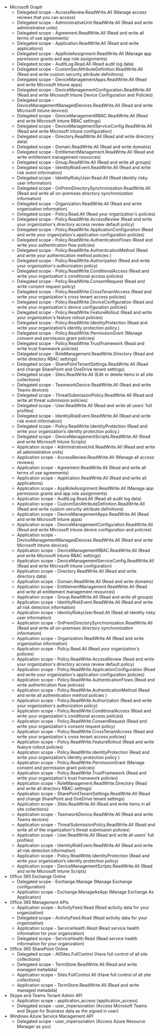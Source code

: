 - Microsoft Graph
  - Delegated scope - AccessReview.ReadWrite.All (Manage access reviews that you can access)
  - Delegated scope - AdministrativeUnit.ReadWrite.All (Read and write administrative units)
  - Delegated scope - Agreement.ReadWrite.All (Read and write all terms of use agreements)
  - Delegated scope - Application.ReadWrite.All (Read and write applications)
  - Delegated scope - AppRoleAssignment.ReadWrite.All (Manage app permission grants and app role assignments)
  - Delegated scope - AuditLog.Read.All (Read audit log data)
  - Delegated scope - CustomSecAttributeDefinition.ReadWrite.All (Read and write custom security attribute definitions)
  - Delegated scope - DeviceManagementApps.ReadWrite.All (Read and write Microsoft Intune apps)
  - Delegated scope - DeviceManagementConfiguration.ReadWrite.All (Read and write Microsoft Intune Device Configuration and Policies)
  - Delegated scope - DeviceManagementManagedDevices.ReadWrite.All (Read and write Microsoft Intune devices)
  - Delegated scope - DeviceManagementRBAC.ReadWrite.All (Read and write Microsoft Intune RBAC settings)
  - Delegated scope - DeviceManagementServiceConfig.ReadWrite.All (Read and write Microsoft Intune configuration)
  - Delegated scope - Directory.ReadWrite.All (Read and write directory data)
  - Delegated scope - Domain.ReadWrite.All (Read and write domains)
  - Delegated scope - EntitlementManagement.ReadWrite.All (Read and write entitlement management resources)
  - Delegated scope - Group.ReadWrite.All (Read and write all groups)
  - Delegated scope - IdentityRiskEvent.ReadWrite.All (Read and write risk event information)
  - Delegated scope - IdentityRiskyUser.Read.All (Read identity risky user information)
  - Delegated scope - OnPremDirectorySynchronization.ReadWrite.All (Read and write all on-premises directory synchronization information)
  - Delegated scope - Organization.ReadWrite.All (Read and write organization information)
  - Delegated scope - Policy.Read.All (Read your organization's policies)
  - Delegated scope - Policy.ReadWrite.AccessReview (Read and write your organization's directory access review default policy)
  - Delegated scope - Policy.ReadWrite.ApplicationConfiguration (Read and write your organization's application configuration policies)
  - Delegated scope - Policy.ReadWrite.AuthenticationFlows (Read and write your authentication flow policies)
  - Delegated scope - Policy.ReadWrite.AuthenticationMethod (Read and write your authentication method policies )
  - Delegated scope - Policy.ReadWrite.Authorization (Read and write your organization's authorization policy)
  - Delegated scope - Policy.ReadWrite.ConditionalAccess (Read and write your organization's conditional access policies)
  - Delegated scope - Policy.ReadWrite.ConsentRequest (Read and write consent request policy)
  - Delegated scope - Policy.ReadWrite.CrossTenantAccess (Read and write your organization's cross tenant access policies)
  - Delegated scope - Policy.ReadWrite.DeviceConfiguration (Read and write your organization's device configuration policies)
  - Delegated scope - Policy.ReadWrite.FeatureRollout (Read and write your organization's feature rollout policies)
  - Delegated scope - Policy.ReadWrite.IdentityProtection (Read and write your organization’s identity protection policy.)
  - Delegated scope - Policy.ReadWrite.PermissionGrant (Manage consent and permission grant policies)
  - Delegated scope - Policy.ReadWrite.TrustFramework (Read and write trust framework policies)
  - Delegated scope - RoleManagement.ReadWrite.Directory (Read and write directory RBAC settings)
  - Delegated scope - SharePointTenantSettings.ReadWrite.All (Read and change SharePoint and OneDrive tenant settings)
  - Delegated scope - Sites.ReadWrite.All (Edit or delete items in all site collections)
  - Delegated scope - TeamworkDevice.ReadWrite.All (Read and write Teams devices)
  - Delegated scope - ThreatSubmissionPolicy.ReadWrite.All (Read and write all threat submission policies)
  - Delegated scope - User.ReadWrite.All (Read and write all users' full profiles)
  - Delegated scope - IdentityRiskEvent.ReadWrite.All (Read and write risk event information)
  - Delegated scope - Policy.ReadWrite.IdentityProtection (Read and write your organization’s identity protection policy.)
  - Delegated scope - DeviceManagementScripts.ReadWrite.All (Read and write Microsoft Intune Scripts)
  - Application scope - AdministrativeUnit.ReadWrite.All (Read and write all administrative units)
  - Application scope - AccessReview.ReadWrite.All (Manage all access reviews)
  - Application scope - Agreement.ReadWrite.All (Read and write all terms of use agreements)
  - Application scope - Application.ReadWrite.All (Read and write all applications)
  - Application scope - AppRoleAssignment.ReadWrite.All (Manage app permission grants and app role assignments)
  - Application scope - AuditLog.Read.All (Read all audit log data)
  - Application scope - CustomSecAttributeDefinition.ReadWrite.All (Read and write custom security attribute definitions)
  - Application scope - DeviceManagementApps.ReadWrite.All (Read and write Microsoft Intune apps)
  - Application scope - DeviceManagementConfiguration.ReadWrite.All (Read and write Microsoft Intune device configuration and policies)
  - Application scope - DeviceManagementManagedDevices.ReadWrite.All (Read and write Microsoft Intune devices)
  - Application scope - DeviceManagementRBAC.ReadWrite.All (Read and write Microsoft Intune RBAC settings)
  - Application scope - DeviceManagementServiceConfig.ReadWrite.All (Read and write Microsoft Intune configuration)
  - Application scope - Directory.ReadWrite.All (Read and write directory data)
  - Application scope - Domain.ReadWrite.All (Read and write domains)
  - Application scope - EntitlementManagement.ReadWrite.All (Read and write all entitlement management resources)
  - Application scope - Group.ReadWrite.All (Read and write all groups)
  - Application scope - IdentityRiskEvent.ReadWrite.All (Read and write all risk detection information)
  - Application scope - IdentityRiskyUser.Read.All (Read all identity risky user information)
  - Application scope - OnPremDirectorySynchronization.ReadWrite.All (Read and write all on-premises directory synchronization information)
  - Application scope - Organization.ReadWrite.All (Read and write organization information)
  - Application scope - Policy.Read.All (Read your organization's policies)
  - Application scope - Policy.ReadWrite.AccessReview (Read and write your organization's directory access review default policy)
  - Application scope - Policy.ReadWrite.ApplicationConfiguration (Read and write your organization's application configuration policies)
  - Application scope - Policy.ReadWrite.AuthenticationFlows (Read and write authentication flow policies)
  - Application scope - Policy.ReadWrite.AuthenticationMethod (Read and write all authentication method policies )
  - Application scope - Policy.ReadWrite.Authorization (Read and write your organization's authorization policy)
  - Application scope - Policy.ReadWrite.ConditionalAccess (Read and write your organization's conditional access policies)
  - Application scope - Policy.ReadWrite.ConsentRequest (Read and write your organization's consent request policy)
  - Application scope - Policy.ReadWrite.CrossTenantAccess (Read and write your organization's cross tenant access policies)
  - Application scope - Policy.ReadWrite.FeatureRollout (Read and write feature rollout policies)
  - Application scope - Policy.ReadWrite.IdentityProtection (Read and write your organization’s identity protection policy )
  - Application scope - Policy.ReadWrite.PermissionGrant (Manage consent and permission grant policies)
  - Application scope - Policy.ReadWrite.TrustFramework (Read and write your organization's trust framework policies)
  - Application scope - RoleManagement.ReadWrite.Directory (Read and write all directory RBAC settings)
  - Application scope - SharePointTenantSettings.ReadWrite.All (Read and change SharePoint and OneDrive tenant settings)
  - Application scope - Sites.ReadWrite.All (Read and write items in all site collections)
  - Application scope - TeamworkDevice.ReadWrite.All (Read and write Teams devices)
  - Application scope - ThreatSubmissionPolicy.ReadWrite.All (Read and write all of the organization's threat submission policies)
  - Application scope - User.ReadWrite.All (Read and write all users' full profiles)
  - Application scope - IdentityRiskEvent.ReadWrite.All (Read and write all risk detection information)
  - Application scope - Policy.ReadWrite.IdentityProtection (Read and write your organization’s identity protection policy)
  - Application scope - DeviceManagementScripts.ReadWrite.All (Read and write Microsoft Intune Scripts)
- Office 365 Exchange Online
  - Delegated scope - Exchange.Manage (Manage Exchange configuration)
  - Application scope - Exchange.ManageAsApp (Manage Exchange As Application)
- Office 365 Management APIs
  - Application scope - ActivityFeed.Read (Read activity data for your organization)
  - Delegated scope - ActivityFeed.Read (Read activity data for your organization)
  - Application scope - ServiceHealth.Read (Read service health information for your organization)
  - Delegated scope - ServiceHealth.Read (Read service health information for your organization)
- Office 365 SharePoint Online
  - Delegated scope - AllSites.FullControl (Have full control of all site collections)
  - Delegated scope - TermStore.ReadWrite.All (Read and write managed metadata)
  - Application scope - Sites.FullControl.All (Have full control of all site collections)
  - Application scope - TermStore.ReadWrite.All (Read and write managed metadata)
- Skype and Teams Tenant Admin API
  - Application scope - application_access (application_access)
  - Delegated scope - user_impersonation (Access Microsoft Teams and Skype for Business data as the signed in user)
- Windows Azure Service Management API
  - Delegated scope - user_impersonation (Access Azure Resource Manager as you)

